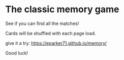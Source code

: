 # The classic memory game

See if you can find all the matches! 

Cards will be shuffled with each page load.

give it a try: https://eparker71.github.io/memory/

Good luck! 
